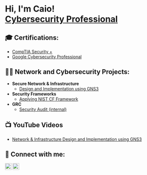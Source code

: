 <h1>Hi, I'm Caio! <br/><a href="https://www.linkedin.com/in/caiofranca/">Cybersecurity Professional</a></h1>

<h2>🎓 Certifications: </h2>

 - [CompTIA Security +](https://www.credly.com/badges/a33f25c3-faa1-4d63-8b89-a76751bed636)
 - [Google Cybersecurity Professional]()
  
<h2>👨‍💻 Network and Cybersecurity Projects:</h2>

- <b>Secure Network & Infrastructure</b>
  - [Design and Implementation using GNS3](https://www.youtube.com/watch?v=gJICfH8BdH4&t=983s)
- <b>Security Frameworks</b>
  - [Applying NIST CF Framework](https://github.com/joshmadakor1/Algorithms-Practice)
- <b>GRC</b>
  - [Security Audit (internal)](https://github.com/joshmadakor1/Algorithms-Practice)

<h2>📺 YouTube Videos</h2>

- [Network & Infrastructure Design and Implementation using GNS3]()


<h2> 🤳 Connect with me:</h2>

[<img align="left" alt="CaioFranca | LinkedIn" width="22px" src="https://cdn.jsdelivr.net/npm/simple-icons@v3/icons/linkedin.svg" />][linkedin]

[linkedin]: https://linkedin.com/in/caiofranca

[<img align="left" alt="CaioFranca | Email" width="22px" src="https://cdn.jsdelivr.net/npm/simple-icons@v3/icons/gmail.svg" />][email]

[email]: mailto:braga.caio@outlook.com
